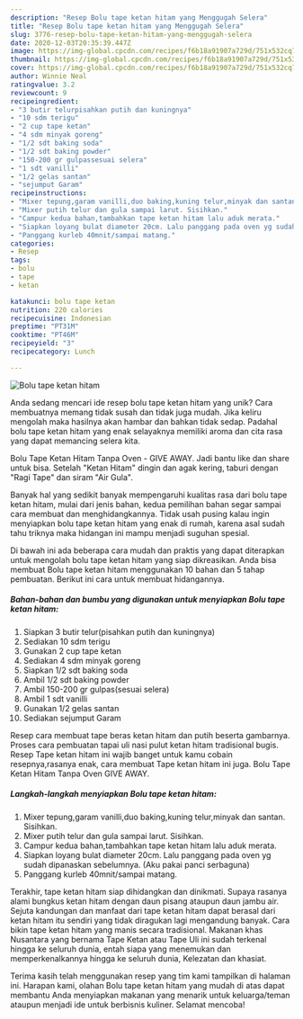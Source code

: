```yaml
---
description: "Resep Bolu tape ketan hitam yang Menggugah Selera"
title: "Resep Bolu tape ketan hitam yang Menggugah Selera"
slug: 3776-resep-bolu-tape-ketan-hitam-yang-menggugah-selera
date: 2020-12-03T20:35:39.447Z
image: https://img-global.cpcdn.com/recipes/f6b18a91907a729d/751x532cq70/bolu-tape-ketan-hitam-foto-resep-utama.jpg
thumbnail: https://img-global.cpcdn.com/recipes/f6b18a91907a729d/751x532cq70/bolu-tape-ketan-hitam-foto-resep-utama.jpg
cover: https://img-global.cpcdn.com/recipes/f6b18a91907a729d/751x532cq70/bolu-tape-ketan-hitam-foto-resep-utama.jpg
author: Winnie Neal
ratingvalue: 3.2
reviewcount: 9
recipeingredient:
- "3 butir telurpisahkan putih dan kuningnya"
- "10 sdm terigu"
- "2 cup tape ketan"
- "4 sdm minyak goreng"
- "1/2 sdt baking soda"
- "1/2 sdt baking powder"
- "150-200 gr gulpassesuai selera"
- "1 sdt vanilli"
- "1/2 gelas santan"
- "sejumput Garam"
recipeinstructions:
- "Mixer tepung,garam vanilli,duo baking,kuning telur,minyak dan santan. Sisihkan."
- "Mixer putih telur dan gula sampai larut. Sisihkan."
- "Campur kedua bahan,tambahkan tape ketan hitam lalu aduk merata."
- "Siapkan loyang bulat diameter 20cm. Lalu panggang pada oven yg sudah dipanaskan sebelumnya. (Aku pakai panci serbaguna)"
- "Panggang kurleb 40mnit/sampai matang."
categories:
- Resep
tags:
- bolu
- tape
- ketan

katakunci: bolu tape ketan 
nutrition: 220 calories
recipecuisine: Indonesian
preptime: "PT31M"
cooktime: "PT46M"
recipeyield: "3"
recipecategory: Lunch

---
```



![Bolu tape ketan hitam](https://img-global.cpcdn.com/recipes/f6b18a91907a729d/751x532cq70/bolu-tape-ketan-hitam-foto-resep-utama.jpg)

Anda sedang mencari ide resep bolu tape ketan hitam yang unik? Cara membuatnya memang tidak susah dan tidak juga mudah. Jika keliru mengolah maka hasilnya akan hambar dan bahkan tidak sedap. Padahal bolu tape ketan hitam yang enak selayaknya memiliki aroma dan cita rasa yang dapat memancing selera kita.

Bolu Tape Ketan Hitam Tanpa Oven - GIVE AWAY. Jadi bantu like dan share untuk bisa. Setelah &#34;Ketan Hitam&#34; dingin dan agak kering, taburi dengan &#34;Ragi Tape&#34; dan siram &#34;Air Gula&#34;.

Banyak hal yang sedikit banyak mempengaruhi kualitas rasa dari bolu tape ketan hitam, mulai dari jenis bahan, kedua pemilihan bahan segar sampai cara membuat dan menghidangkannya. Tidak usah pusing kalau ingin menyiapkan bolu tape ketan hitam yang enak di rumah, karena asal sudah tahu triknya maka hidangan ini mampu menjadi suguhan spesial.


Di bawah ini ada beberapa cara mudah dan praktis yang dapat diterapkan untuk mengolah bolu tape ketan hitam yang siap dikreasikan. Anda bisa membuat Bolu tape ketan hitam menggunakan 10 bahan dan 5 tahap pembuatan. Berikut ini cara untuk membuat hidangannya.

<!--inarticleads1-->

##### Bahan-bahan dan bumbu yang digunakan untuk menyiapkan Bolu tape ketan hitam:

1. Siapkan 3 butir telur(pisahkan putih dan kuningnya)
1. Sediakan 10 sdm terigu
1. Gunakan 2 cup tape ketan
1. Sediakan 4 sdm minyak goreng
1. Siapkan 1/2 sdt baking soda
1. Ambil 1/2 sdt baking powder
1. Ambil 150-200 gr gulpas(sesuai selera)
1. Ambil 1 sdt vanilli
1. Gunakan 1/2 gelas santan
1. Sediakan sejumput Garam


Resep cara membuat tape beras ketan hitam dan putih beserta gambarnya. Proses cara pembuatan tapai uli nasi pulut ketan hitam tradisional bugis. Resep Tape ketan hitam ini wajib banget untuk kamu cobain resepnya,rasanya enak, cara membuat Tape ketan hitam ini juga. Bolu Tape Ketan Hitam Tanpa Oven GIVE AWAY. 

<!--inarticleads2-->

##### Langkah-langkah menyiapkan Bolu tape ketan hitam:

1. Mixer tepung,garam vanilli,duo baking,kuning telur,minyak dan santan. Sisihkan.
1. Mixer putih telur dan gula sampai larut. Sisihkan.
1. Campur kedua bahan,tambahkan tape ketan hitam lalu aduk merata.
1. Siapkan loyang bulat diameter 20cm. Lalu panggang pada oven yg sudah dipanaskan sebelumnya. (Aku pakai panci serbaguna)
1. Panggang kurleb 40mnit/sampai matang.


Terakhir, tape ketan hitam siap dihidangkan dan dinikmati. Supaya rasanya alami bungkus ketan hitam dengan daun pisang ataupun daun jambu air. Sejuta kandungan dan manfaat dari tape ketan hitam dapat berasal dari ketan hitam itu sendiri yang tidak diragukan lagi mengandung banyak. Cara bikin tape ketan hitam yang manis secara tradisional. Makanan khas Nusantara yang bernama Tape Ketan atau Tape Uli ini sudah terkenal hingga ke seluruh dunia, entah siapa yang menemukan dan memperkenalkannya hingga ke seluruh dunia, Kelezatan dan khasiat. 

Terima kasih telah menggunakan resep yang tim kami tampilkan di halaman ini. Harapan kami, olahan Bolu tape ketan hitam yang mudah di atas dapat membantu Anda menyiapkan makanan yang menarik untuk keluarga/teman ataupun menjadi ide untuk berbisnis kuliner. Selamat mencoba!
